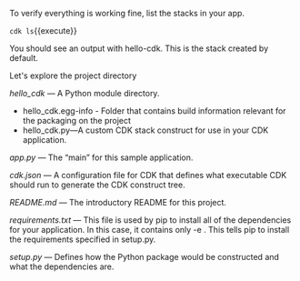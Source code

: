 
To verify everything is working fine, list the stacks in your app.

`cdk ls`{{execute}}

You should see an output with hello-cdk. This is the stack created by default.

Let's explore the project directory

*hello_cdk* — A Python module directory.

  - hello_cdk.egg-info - Folder that contains build information relevant for the packaging on the project
  - hello_cdk.py—A custom CDK stack construct for use in your CDK application.

*app.py* — The “main” for this sample application.

*cdk.json* — A configuration file for CDK that defines what executable CDK should run to generate the CDK construct tree.

*README.md* — The introductory README for this project.

*requirements.txt* — This file is used by pip to install all of the dependencies for your application. 
In this case, it contains only -e . This tells pip to install the requirements specified in setup.py. 

*setup.py* — Defines how the Python package would be constructed and what the dependencies are.